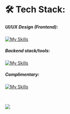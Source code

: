 
<!---
AlvinCoded/AlvinCoded is a ✨ special ✨ repository because its `README.md` (this file) appears on your GitHub profile.
You can click the Preview link to take a look at your changes.
--->

<!-- <i>Design creates culture -> Culture shapes values -> Values determine the future.<i> <br /><br /> -->

### <h1>:hammer_and_wrench: Tech Stack:</h1>
##### UI/UX Design (Frontend):
[![My Skills](https://skillicons.dev/icons?i=bootstrap,html,css,materialui,xd,react,redux,tailwind,sass,vue)](https://skillicons.dev)

##### Backend stack/tools:
[![My Skills](https://skillicons.dev/icons?i=js,java,mysql,jquery,php,nodejs,firebase)](https://skillicons.dev)

<!-- ##### Mobile App Development:
[![My Skills](https://skillicons.dev/icons?i=flutter,androidstudio)](https://skillicons.dev) -->

##### Complimentary:
[![My Skills](https://skillicons.dev/icons?i=blender,laravel,git,aws,figma,wordpress)](https://skillicons.dev) <br/><br/><br/>


![](https://komarev.com/ghpvc/?username=AlvinCoded&color=brightgreen)
<!--
### <h1> :bar_chart: Stats Overview: </h1>
![Alvin Panford's GitHub stats](https://github-readme-stats.vercel.app/api?username=AlvinCoded&theme=nightowl&hide=contribs)
-->
